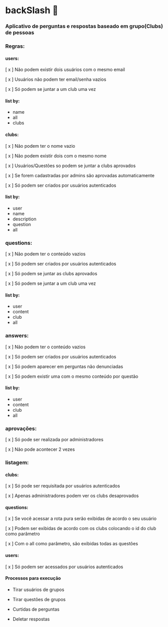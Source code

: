 # backSlash 📨

### Aplicativo de perguntas e respostas baseado em grupo(Clubs) de pessoas

### Regras: 

#### users:

[ x ] Não podem existir dois usuários com o mesmo email

[ x ] Usuários não podem ter email/senha vazios

[ x ] Só podem se juntar a um club uma vez 

#### list by:

- name 
- all
- clubs



#### clubs: 

[ x ] Não podem ter o nome vazio

[ x ] Não podem existir dois com o mesmo nome

[ x ] Usuários/Questões so podem se juntar a clubs aprovados 

[ x ] Se forem cadastradas por admins são aprovadas automaticamente

[ x ] Só podem ser criados por usuários autenticados

#### list by:

- user 
- name 
- description
- question
- all


### questions:

[ x ] Não podem ter o conteúdo vazios

[ x ] Só podem ser criados por usuários autenticados

[ x ] Só podem se juntar as clubs aprovados

[ x ] Só podem se juntar a um club uma vez

#### list by: 

- user 
- content
- club
- all

### answers:

[ x ] Não podem ter o conteúdo vazios

[ x ] Só podem ser criados por usuários autenticados

[ x ] Só podem aparecer em perguntas não denunciadas

[ x ] Só podem existir uma com o mesmo conteúdo por questão

#### list by: 

- user 
- content
- club
- all


### aprovações:

[ x ] Só pode ser realizada por administradores 

[ x ] Não pode acontecer 2 vezes

### listagem: 

#### clubs:

[ x ] Só pode ser requisitada por usuários autenticados 

[ x ] Apenas administradores podem ver os clubs desaprovados

#### questions:

[ x ] Se você acessar a rota pura serão exibidas de acordo o seu usuário

[ x ] Podem ser exibidas de acordo com os clubs colocando o id do club como parâmetro

[ x ] Com o all como parâmetro, são exibidas todas as questões


#### users: 

[ x ] Só podem ser acessados por usuários autenticados




#### Processos para execução

- Tirar usuários de grupos

- Tirar questões de grupos

- Curtidas de perguntas

- Deletar respostas




